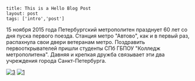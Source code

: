 ```
title: This is a Hello Blog Post
layout: post
tags: ['intro','post']
```

15 ноября 2015 года Петербургский метрополитен празднует 60 лет со дня пуска первого поезда. Станция метро "Автово", как и в первый раз, распахнула свои двери ветеранам метро. Поздравить первооткрывателей пришли студенты СПб ГБПОУ "Колледж метрополитена". Давняя и крепкая дружба связывает эти два учреждения города Санкт-Петербурга.


[![3](http://www.cm-spb.ru/cms/wp-content/uploads/2015/11/3.png)](http://www.cm-spb.ru/cms/wp-content/uploads/2015/11/3.png) [![1](http://www.cm-spb.ru/cms/wp-content/uploads/2015/11/1.png)](http://www.cm-spb.ru/cms/wp-content/uploads/2015/11/1.png)
